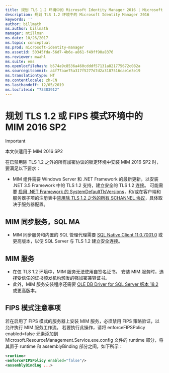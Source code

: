 ```yaml
---
title: 规划 TLS 1.2 环境中的 Microsoft Identity Manager 2016 | Microsoft Docs
description: 规划 TLS 1.2 环境中的 Microsoft Identity Manager 2016
keywords: ''
author: billmath
ms.author: billmath
manager: mtillman
ms.date: 10/26/2017
ms.topic: conceptual
ms.prod: microsoft-identity-manager
ms.assetid: 50345fda-56d7-4b6e-a861-f49ff90a8376
ms.reviewer: mwahl
ms.suite: ems
ms.openlocfilehash: b574a9c8536a460cdddf57131a821775672c082a
ms.sourcegitcommit: a4f77aae75a317f5277d7d2a3187516cae1e3e19
ms.translationtype: HT
ms.contentlocale: zh-CN
ms.lasthandoff: 12/05/2019
ms.locfileid: "73383912"
---
```

# <a name="planning-mim-2016-sp2-in-tls-12-or-fips-mode-environments"></a>规划 TLS 1.2 或 FIPS 模式环境中的 MIM 2016 SP2


> [!IMPORTANT]
> 本文仅适用于 MIM 2016 SP2

在已禁用除 TLS 1.2 之外的所有加密协议的锁定环境中安装 MIM 2016 SP2 时，要满足以下要求：
- MIM 组件需要 Windows Server 和 .NET Framework 的最新更新，以安装 .NET 3.5 Framework 中的 TLS 1.2 支持，建立安全的 TLS 1.2 连接。 可能需要  [启用 .NET Framework 的 SystemDefaultTlsVersions](https://support.microsoft.com/help/3154520/support-for-tls-system-default-versions-included-in-the-net-framework)，和/或在客户端和服务器子项的注册表中[禁用除 TLS 1.2 之外的所有 SCHANNEL 协议](https://docs.microsoft.com/windows-server/security/tls/tls-registry-settings)，具体取决于服务器配置。  

## <a name="mim-synchronization-service-sql-ma"></a>MIM 同步服务，SQL MA

- MIM 同步服务和内置的 SQL 管理代理需要 [SQL Native Client 11.0.7001.0](https://www.microsoft.com/download/details.aspx?id=50402) 或更高版本，以便 SQL Server 与 TLS 1.2 建立安全连接。

## <a name="mim-service"></a>MIM 服务
- 在仅 TLS 1.2 环境中，MIM 服务无法使用自签名证书。 安装 MIM 服务时，选择受信任的证书颁发机构颁发的强加密兼容证书。
- 此外，MIM 服务安装程序还需要 [OLE DB Driver for SQL Server 版本 18.2](https://www.microsoft.com/download/details.aspx?id=56730) 或更高版本。

## <a name="fips-mode-considerations"></a>FIPS 模式注意事项

若在启用了 FIPS 模式的服务器上安装 MIM 服务，必须禁用 FIPS 策略验证，以允许执行 MIM 服务工作流。 若要执行此操作，请将 enforceFIPSPolicy enabled=false 元素添加到 Microsoft.ResourceManagement.Service.exe.config 文件的 runtime 部分，将其置于 runtime 和 assemblyBinding 部分之间，如下所示：     

```XML
<runtime>
<enforceFIPSPolicy enabled="false"/>
<assemblyBinding ...>
```    